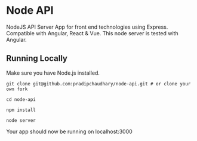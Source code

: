 # Node API

NodeJS API Server App for front end technologies using Express. Compatible with Angular, React &amp; Vue. This node server is tested with Angular.

## Running Locally

Make sure you have Node.js installed.

```
git clone git@github.com:pradipchaudhary/node-api.git # or clone your own fork

cd node-api

npm install

node server

```

Your app should now be running on localhost:3000
